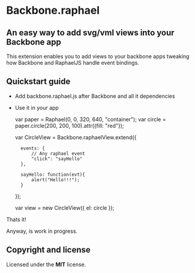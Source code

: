# Backbone.raphael
## An easy way to add svg/vml views into your Backbone app

This extension enables you to add views to your backbone apps tweaking how
Backbone and RaphaelJS handle event bindings.

## Quickstart guide
* Add backbone.raphael.js after Backbone and all it dependencies

    <script type="text/javascript" src="raphael.js"></script>

    <script type="text/javascript" src="jquery-2.0.1.js"></script>
    <script type="text/javascript" src="underscore.js"></script>
    <script type="text/javascript" src="backbone.js"></script>


    <script type="text/javascript" src="backbone.raphael.js"></script>


    <script type="text/javascript" src="yourApp.js"></script>

* Use it in your app

    var paper = Raphael(0, 0, 320, 640, "container");
    var circle = paper.circle(200, 200, 100).attr({fill: "red"});

    var CircleView = Backbone.raphaelView.extend({

        events: {
            // Any raphael event
            "click": "sayHello"
        },

        sayHello: function(evt){
            alert("Hello!!!");
        }

    });

    var view = new CircleView({
        el: circle
    });

Thats it!

Anyway, is work in progress.

## Copyright and license
Licensed under the **MIT** license.